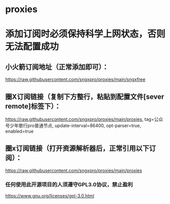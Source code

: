 # proxies<br>

# 添加订阅时必须保持科学上网状态，否则无法配置成功

## 小火箭订阅地址（正常添加即可）：<br>

https://raw.githubusercontent.com/sngxpro/proxies/main/sngxfree

## 圈X订阅链接（复制下方整行，粘贴到配置文件[sever remote]标签下）：<br>

https://raw.githubusercontent.com/sngxpro/proxies/main/proxies, tag=公众号少年歌行pro普通节点, update-interval=86400, opt-parser=true, enabled=true

## 圈x订阅链接（打开资源解析器后，正常引用以下订阅）：<br>

https://raw.githubusercontent.com/sngxpro/proxies/main/proxies  <br>


### 任何使用此开源项目的人须遵守GPL3.0协议，禁止盈利 
https://www.gnu.org/licenses/gpl-3.0.html <br>
